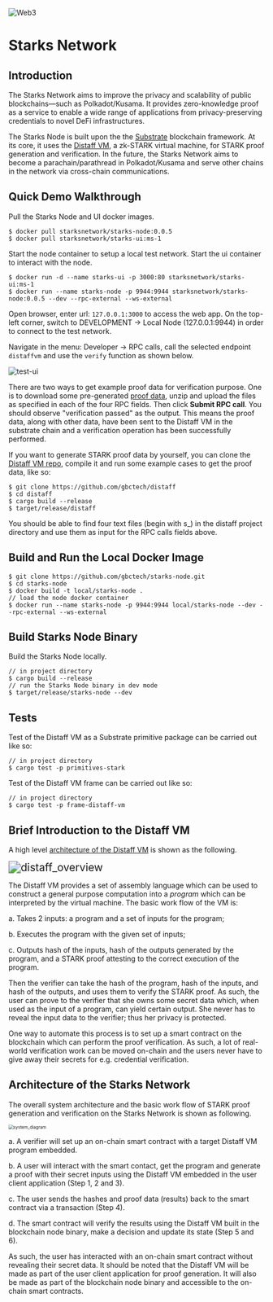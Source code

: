 ![Web3](docs/media/web3_grant_badge.png)

# Starks Network

## Introduction

The Starks Network aims to improve the privacy and scalability of public blockchains—such as Polkadot/Kusama. It provides zero-knowledge proof as a service to enable a wide range of applications from privacy-preserving credentials to novel DeFi infrastructures. 

The Starks Node is built upon the the [Substrate](https://github.com/paritytech/substrate) blockchain framework. At its core, it uses the [Distaff VM](https://github.com/GuildOfWeavers/distaff), a zk-STARK virtual machine, for STARK proof generation and verification. In the future, the Starks Network aims to become a parachain/parathread in Polkadot/Kusama and serve other chains in the network via cross-chain communications. 

## Quick Demo Walkthrough

Pull the Starks Node and UI docker images.

```
$ docker pull starksnetwork/starks-node:0.0.5
$ docker pull starksnetwork/starks-ui:ms-1
```

Start the node container to setup a local test network. Start the ui container to interact with the node. 

```
$ docker run -d --name starks-ui -p 3000:80 starksnetwork/starks-ui:ms-1
$ docker run --name starks-node -p 9944:9944 starksnetwork/starks-node:0.0.5 --dev --rpc-external --ws-external
```

Open browser, enter url: `127.0.0.1:3000` to access the web app. On the top-left corner, switch to DEVELOPMENT -> Local Node (127.0.0.1:9944) in order to connect to the test network. 

Navigate in the menu: Developer -> RPC calls, call the selected endpoint `distaffvm` and use the `verify` function as shown below. 

![test-ui](docs/media/ui_test_interface.jpg)

There are two ways to get example proof data for verification purpose. One is to download some pre-generated [proof data](https://github.com/gbctech/starks-node/raw/master/docs/proof_example/distaff_proof_example.zip), unzip and upload the files as specified in each of the four RPC fields. Then click **Submit RPC call**. You should observe "verification passed" as the output. This means the proof data, along with other data, have been sent to the Distaff VM in the substrate chain and a verification operation has been successfully performed. 

If you want to generate STARK proof data by yourself, you can clone the [Distaff VM repo](https://github.com/gbctech/distaff), compile it and run some example cases to get the proof data, like so:

```
$ git clone https://github.com/gbctech/distaff
$ cd distaff
$ cargo build --release
$ target/release/distaff
```

You should be able to find four text files (begin with s_) in the distaff project directory and use them as input for the RPC calls fields above. 

## Build and Run the Local Docker Image 

```
$ git clone https://github.com/gbctech/starks-node.git
$ cd starks-node
$ docker build -t local/starks-node .
// load the node docker container
$ docker run --name starks-node -p 9944:9944 local/starks-node --dev --rpc-external --ws-external
```

## Build Starks Node Binary

Build the Starks Node locally. 

```
// in project directory
$ cargo build --release
// run the Starks Node binary in dev mode
$ target/release/starks-node --dev
```

## Tests

Test of the Distaff VM as a Substrate primitive package can be carried out like so:

```
// in project directory
$ cargo test -p primitives-stark
```

Test of the Distaff VM frame can be carried out like so:

```
// in project directory
$ cargo test -p frame-distaff-vm
```

## Brief Introduction to the Distaff VM

A high level [architecture of the Distaff VM](https://ethresear.ch/t/a-sketch-for-a-stark-based-vm/7048) is shown as the following.

<img src="docs/media/distaff_vm_arch.png" alt="distaff_overview" style="zoom:150%;" />

The Distaff VM provides a set of assembly language which can be used to construct a general purpose computation into a *program* which can be interpreted by the virtual machine. The basic work flow of the VM is:

a. Takes 2 inputs: a program and a set of inputs for the program;

b. Executes the program with the given set of inputs;

c. Outputs hash of the inputs, hash of the outputs generated by the program, and a STARK proof attesting to the correct execution of the program.

Then the verifier can take the hash of the program, hash of the inputs, and hash of the outputs, and uses them to verify the STARK proof. As such, the user can prove to the verifier that she owns some secret data which, when used as the input of a program, can yield certain output. She never has to reveal the input data to the verifier; thus her privacy is protected.  

One way to automate this process is to set up a smart contract on the blockchain which can perform the proof verification. As such, a lot of real-world verification work can be moved on-chain and the users never have to give away their secrets for e.g. credential verification. 

## Architecture of the Starks Network 

The overall system architecture and the basic work flow of STARK proof generation and verification on the Starks Network is shown as following.

<img src="docs/media/starks_system_diagram.jpg" alt="system_diagram" style="zoom:60%;" />

a. A verifier will set up an on-chain smart contract with a target Distaff VM program embedded.

b. A user will interact with the smart contact, get the program and generate a proof with their secret inputs using the Distaff VM embedded in the user client application (Step 1, 2 and 3). 

c. The user sends the hashes and proof data (results) back to the smart contract via a transaction (Step 4).

d. The smart contract will verify the results using the Distaff VM built in the blockchain node binary, make a decision and update its state (Step 5 and 6).

As such, the user has interacted with an on-chain smart contract without revealing their secret data. It should be noted that the Distaff VM will be made as part of the user client application for proof generation. It will also be made as part of the blockchain node binary and accessible to the on-chain smart contracts. 











